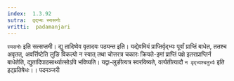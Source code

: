 ```yaml
---
index:  1.3.92
sutra:  वृद्भ्यः स्यसनोः
vritti:  padamanjari
---
```


`स्यसनोः` इति सत्सप्तमी। द्यु तादिष्वेव वृतादयः पठ्यन्त इति। यद्येवमियं प्राप्तिर्वृद्भ्यः पूर्वां प्राप्तिं बाधेत, ततश्च अवृतत्, अवर्त्तिष्टेति लुङि विकल्पो न स्यात् तथा चोत्तरत्र चकारः क्रियते-इमां प्राप्तिं पक्षे इतराप्राप्तिर्न बाधेतेति, द्युतादिपाठसार्थ्यात्सोऽपि भविष्यति। यद्वा-लुङीत्यत्र स्वरयिष्यते, वर्त्यतीत्यादौ `न वृद्भ्यश्चतुर्भ्यः` इति इट्प्रतिषेधः।।
पदमञ्जरी
